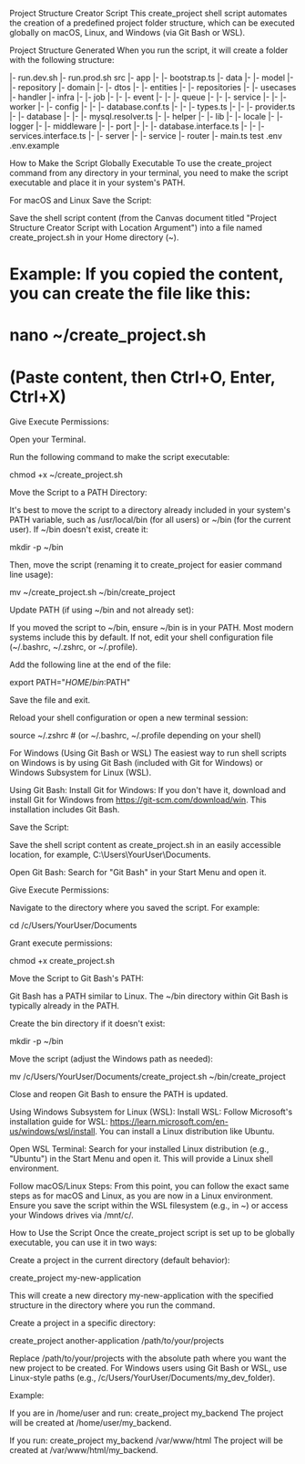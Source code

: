 Project Structure Creator Script
This create_project shell script automates the creation of a predefined project folder structure, which can be executed globally on macOS, Linux, and Windows (via Git Bash or WSL).

Project Structure Generated
When you run the script, it will create a folder with the following structure:

|- run.dev.sh
|- run.prod.sh
src
|- app
|- |- bootstrap.ts
|- data
|- |- model
|- |- repository
|- domain
|- |- dtos
|- |- entities
|- |- repositories
|- |- usecases
|- handler
|- infra
|- |- job
|- |- |- event
|- |- |- queue
|- |- |- service
|- |- |- worker
|- |- config
|- |- |- database.conf.ts
|- |- |- types.ts
|- |- |- provider.ts
|- |- database
|- |- |- mysql.resolver.ts
|- |- helper
|- |- lib
|- |- locale
|- |- logger
|- |- middleware
|- |- port
|- |- |- database.interface.ts
|- |- |- services.interface.ts
|- |- server
|- |- service
|- router
|- main.ts
test
.env
.env.example

How to Make the Script Globally Executable
To use the create_project command from any directory in your terminal, you need to make the script executable and place it in your system's PATH.

For macOS and Linux
Save the Script:

Save the shell script content (from the Canvas document titled "Project Structure Creator Script with Location Argument") into a file named create_project.sh in your Home directory (~).

# Example: If you copied the content, you can create the file like this:
# nano ~/create_project.sh
# (Paste content, then Ctrl+O, Enter, Ctrl+X)

Give Execute Permissions:

Open your Terminal.

Run the following command to make the script executable:

chmod +x ~/create_project.sh

Move the Script to a PATH Directory:

It's best to move the script to a directory already included in your system's PATH variable, such as /usr/local/bin (for all users) or ~/bin (for the current user). If ~/bin doesn't exist, create it:

mkdir -p ~/bin

Then, move the script (renaming it to create_project for easier command line usage):

mv ~/create_project.sh ~/bin/create_project

Update PATH (if using ~/bin and not already set):

If you moved the script to ~/bin, ensure ~/bin is in your PATH. Most modern systems include this by default. If not, edit your shell configuration file (~/.bashrc, ~/.zshrc, or ~/.profile).

Add the following line at the end of the file:

export PATH="$HOME/bin:$PATH"

Save the file and exit.

Reload your shell configuration or open a new terminal session:

source ~/.zshrc # (or ~/.bashrc, ~/.profile depending on your shell)

For Windows (Using Git Bash or WSL)
The easiest way to run shell scripts on Windows is by using Git Bash (included with Git for Windows) or Windows Subsystem for Linux (WSL).

Using Git Bash:
Install Git for Windows: If you don't have it, download and install Git for Windows from https://git-scm.com/download/win. This installation includes Git Bash.

Save the Script:

Save the shell script content as create_project.sh in an easily accessible location, for example, C:\Users\YourUser\Documents.

Open Git Bash: Search for "Git Bash" in your Start Menu and open it.

Give Execute Permissions:

Navigate to the directory where you saved the script. For example:

cd /c/Users/YourUser/Documents

Grant execute permissions:

chmod +x create_project.sh

Move the Script to Git Bash's PATH:

Git Bash has a PATH similar to Linux. The ~/bin directory within Git Bash is typically already in the PATH.

Create the bin directory if it doesn't exist:

mkdir -p ~/bin

Move the script (adjust the Windows path as needed):

mv /c/Users/YourUser/Documents/create_project.sh ~/bin/create_project

Close and reopen Git Bash to ensure the PATH is updated.

Using Windows Subsystem for Linux (WSL):
Install WSL: Follow Microsoft's installation guide for WSL: https://learn.microsoft.com/en-us/windows/wsl/install. You can install a Linux distribution like Ubuntu.

Open WSL Terminal: Search for your installed Linux distribution (e.g., "Ubuntu") in the Start Menu and open it. This will provide a Linux shell environment.

Follow macOS/Linux Steps: From this point, you can follow the exact same steps as for macOS and Linux, as you are now in a Linux environment. Ensure you save the script within the WSL filesystem (e.g., in ~) or access your Windows drives via /mnt/c/.

How to Use the Script
Once the create_project script is set up to be globally executable, you can use it in two ways:

Create a project in the current directory (default behavior):

create_project my-new-application

This will create a new directory my-new-application with the specified structure in the directory where you run the command.

Create a project in a specific directory:

create_project another-application /path/to/your/projects

Replace /path/to/your/projects with the absolute path where you want the new project to be created. For Windows users using Git Bash or WSL, use Linux-style paths (e.g., /c/Users/YourUser/Documents/my_dev_folder).

Example:

If you are in /home/user and run:
create_project my_backend
The project will be created at /home/user/my_backend.

If you run:
create_project my_backend /var/www/html
The project will be created at /var/www/html/my_backend.
